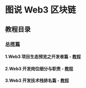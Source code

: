 # 图说 Web3 区块链


## 教程目录

### 总揽篇

#### 1.Web3 项目生态预览之开发者篇 - [教程](https://github.com/the-web3/iiiustrated-web3/tree/main/webeco#readme)

#### 2.Web3 开发岗位细分与职责  - [教程](https://github.com/the-web3/iiiustrated-web3/edit/main/web3jops/ReadMe.md)

#### 3.Web3 开发技术栈排名篇 - [教程](https://github.com/the-web3/iiiustrated-web3/blob/main/web3stack/ReadMe.md)



